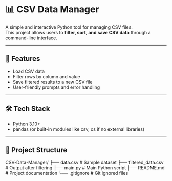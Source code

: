 # 📊 CSV Data Manager

A simple and interactive Python tool for managing CSV files.  
This project allows users to **filter, sort, and save CSV data** through a command-line interface.

---

## 🚀 Features
- Load CSV data
- Filter rows by column and value
- Save filtered results to a new CSV file
- User-friendly prompts and error handling

---

## 🛠️ Tech Stack
- Python 3.10+
- pandas (or built-in modules like csv, os if no external libraries)

---

## 📂 Project Structure
CSV-Data-Manager/
├── data.csv # Sample dataset
├── filtered_data.csv # Output after filtering
├── main.py # Main Python script
├── README.md # Project documentation
└── .gitignore # Git ignored files
